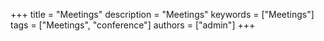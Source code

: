+++
title = "Meetings"
description = "Meetings"
keywords = ["Meetings"]
tags = ["Meetings", "conference"]
authors = ["admin"]
+++

